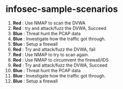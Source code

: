 # infosec-sample-scenarios

1. **Red** : Use NMAP to scan the DVWA 
2. **Red** : try and attack/fuzz the DVWA, Succeed 
3. **Blue** : Threat hunt the PCAP data 
4. **Blue** : Investigate how the traffic got through. 
5. **Blue** : Setup a firewall 
6. **Red** : Try and attack/fuzz the DVWA, fail  
7. **Red** : Use NMAP to try to scan again. 
8. **Red** : Use NMAP to circumvent the firewall/IDS 
9. **Red** : Try and attack/fuzz the DVWA, Succeed 
10. **Blue** : Threat hunt the PCAP data 
11. **Blue** : Investigate how the traffic got through. 
12. **Blue** : Setup a firewall
